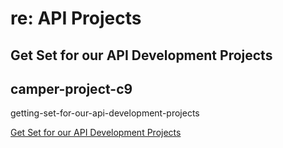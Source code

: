 # re: API Projects
## Get Set for our API Development Projects

## camper-project-c9
getting-set-for-our-api-development-projects

<a href="https://www.freecodecamp.com/challenges/get-set-for-our-api-development-projects">Get Set for our API Development Projects</a>

